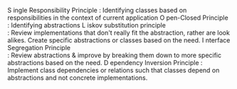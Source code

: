 
S ingle Responsibility Principle
:	Identifying classes based on responsibilities in the context of current application
O pen-Closed Principle
:	Identifying abstractions
L iskov substitution principle   	
:	Review implementations that don't really fit the abstraction, rather are look alikes. Create specific abstractions or classes based on the need.
I nterface Segregation Principle 	
:	Review abstractions & improve by breaking them down to more specific abstractions based on the need.
D ependency Inversion Principle	
:	Implement class dependencies or relations such that classes depend on abstractions and not concrete implementations.


